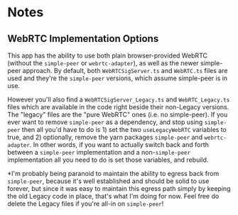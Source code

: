 # Notes

## WebRTC Implementation Options

This app has the ability to use both plain browser-provided WebRTC (without the `simple-peer` or `webrtc-adapter`), as well as the newer simple-peer approach. By default, both `WebRTCSigServer.ts` and `WebRTC.ts` files are used and they're the `simple-peer` versions, which assume simple-peer is in use. 

However you'll also find a `WebRTCSigServer_Legacy.ts` and `WebRTC_Legacy.ts` files which are available in the code right beside their non-Legacy versions. The "legacy" files are the "pure WebRTC" ones (i.e. no simple-peer). If you ever want to remove `simple-peer` as a dependency, and stop using `simple-peer` then all you'd have to do is 1) set the two `useLegacyWebRTC` variables to true, and 2) optionally, remove the yarn packages `simple-peer` and `webrtc-adapter`. In other words, if you want to actually switch back and forth between a `simple-peer` implementation and a non-`simple-peer` implementation all you need to do is set those variables, and rebuild.

*I'm probably being paranoid to maintain the ability to egress back from `simple-peer`, because it's well established and should be solid to use forever, but since it was easy to maintain this egress path simply by keeping the old Legacy code in place, that's what I'm doing for now. Feel free do delete the Legacy files if you're all-in on `simple-peer`!